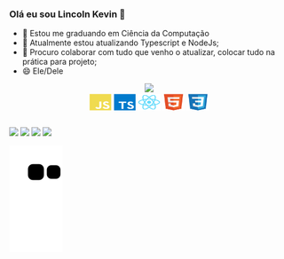 ###  Olá eu sou Lincoln Kevin 👏 
- 📖 Estou me graduando em Ciência da Computação 
- 🌱 Atualmente estou atualizando Typescript e NodeJs; 
- 👯 Procuro colaborar com tudo que venho o atualizar, colocar tudo na prática para projeto; 
- 😄 Ele/Dele 
<div align="center">
<img height="180em" src="https://github-readme-stats.vercel.app/api?username=LincolnKevinLP&show_icons=true&theme=apprentice&include_all_commits=true&count_private=true/>
                         <br>
<img height="180em" src="https://github-readme-stats.vercel.app/api/top-langs/?username=LincolnKevinLP&layout=compact&langs_count=7&theme=apprentice/>
</div> 
<div style="display: inline_block"><br> 
   <img align="center" alt="Rafa-Js" height="30" width="40" src="https://raw.githubusercontent.com/devicons/devicon/master/icons/javascript/javascript-plain.svg">
  <img align="center" alt="Rafa-Ts" height="30" width="40" src="https://raw.githubusercontent.com/devicons/devicon/master/icons/typescript/typescript-plain.svg">
  <img align="center" alt="Rafa-React" height="30" width="40" src="https://raw.githubusercontent.com/devicons/devicon/master/icons/react/react-original.svg">
  <img align="center" alt="Rafa-HTML" height="30" width="40" src="https://raw.githubusercontent.com/devicons/devicon/master/icons/html5/html5-original.svg">
  <img align="center" alt="Rafa-CSS" height="30" width="40" src="https://raw.githubusercontent.com/devicons/devicon/master/icons/css3/css3-original.svg">
</div> 
  
  ## 
  
<div> 
  <a href="https://www.instagram.com/lincon.kevin/" target="_blank"><img src="https://img.shields.io/badge/-Instagram-%23E4405F?style=for-the-badge&logo=instagram&logoColor=white" target="_blank"></a>
 <a href="https://discord.com/channels/@me" target="_blank"><img src="https://img.shields.io/badge/Discord-7289DA?style=for-the-badge&logo=discord&logoColor=white" target="_blank"></a> 
  <a href = "https://mail.google.com/mail/u/0/?tab=rm&ogbl#inbox"><img src="https://img.shields.io/badge/-Gmail-%23333?style=for-the-badge&logo=gmail&logoColor=white" target="_blank"></a>
  <a href="https://www.linkedin.com/in/lincoln-kevin-ab5939198/" target="_blank"><img src="https://img.shields.io/badge/-LinkedIn-%230077B5?style=for-the-badge&logo=linkedin&logoColor=white" target="_blank"></a>
  
  ![ Animação de cobra ](https://github.com/rafaballerini/rafaballerini/blob/output/github-contribution-grid-snake.svg) 
  
</div>
